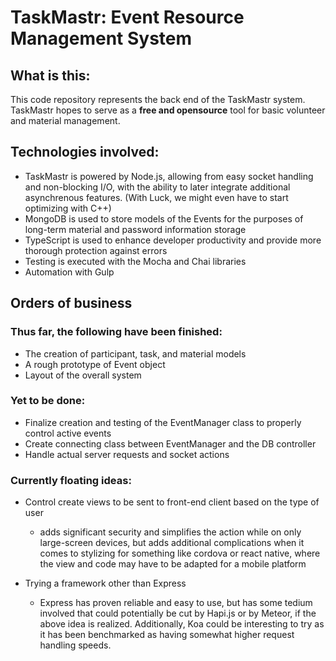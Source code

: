 # TaskMastr: Event Resource Management System

## What is this:
This code repository represents the back end of the TaskMastr system. TaskMastr hopes to serve as a **free and opensource** tool for basic volunteer and material management. 

## Technologies involved:
- TaskMastr is powered by Node.js, allowing from easy socket handling and non-blocking I/O, with the ability to later integrate additional asynchrenous features. (With Luck, we might even have to start optimizing with C++)
- MongoDB is used to store models of the Events for the purposes of long-term material and password information storage
- TypeScript is used to enhance developer productivity and provide more thorough protection against errors
- Testing is executed with the Mocha and Chai libraries
- Automation with Gulp

## Orders of business
### Thus far, the following have been finished:
- The creation of participant, task, and material models
- A rough prototype of Event object
- Layout of the overall system
### Yet to be done:
- Finalize creation and testing of the EventManager class to properly control active events
- Create connecting class between EventManager and the DB controller
- Handle actual server requests and socket actions

### Currently floating ideas:
 - Control create views to be sent to front-end client based on the type of user
    - adds significant security and simplifies the action while on only large-screen devices,
    but adds additional complications when it comes to stylizing for something like cordova or react native, where the view and code may have to be adapted for a mobile platform

- Trying a framework other than Express
    - Express has proven reliable and easy to use, but has some tedium involved that could potentially be cut by Hapi.js or by Meteor, if the above idea is realized. Additionally, Koa could be interesting to try as it has been benchmarked as having somewhat higher request handling speeds.